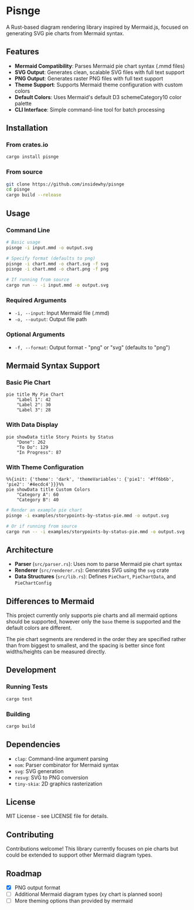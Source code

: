 # Pisnge

A Rust-based diagram rendering library inspired by Mermaid.js, focused on generating SVG pie charts from Mermaid syntax.

## Features

- **Mermaid Compatibility**: Parses Mermaid pie chart syntax (.mmd files)
- **SVG Output**: Generates clean, scalable SVG files with full text support
- **PNG Output**: Generates raster PNG files with full text support
- **Theme Support**: Supports Mermaid theme configuration with custom colors
- **Default Colors**: Uses Mermaid's default D3 schemeCategory10 color palette
- **CLI Interface**: Simple command-line tool for batch processing

## Installation

### From crates.io

```bash
cargo install pisnge
```

### From source

```bash
git clone https://github.com/insidewhy/pisnge
cd pisnge
cargo build --release
```

## Usage

### Command Line

```bash
# Basic usage
pisnge -i input.mmd -o output.svg

# Specify format (defaults to png)
pisnge -i chart.mmd -o chart.svg -f svg
pisnge -i chart.mmd -o chart.png -f png

# If running from source
cargo run -- -i input.mmd -o output.svg
```

### Required Arguments

- `-i, --input`: Input Mermaid file (.mmd)
- `-o, --output`: Output file path

### Optional Arguments

- `-f, --format`: Output format - "png" or "svg" (defaults to "png")

## Mermaid Syntax Support

### Basic Pie Chart

```mermaid
pie title My Pie Chart
    "Label 1": 42
    "Label 2": 30
    "Label 3": 28
```

### With Data Display

```mermaid
pie showData title Story Points by Status
    "Done": 262
    "To Do": 129
    "In Progress": 87
```

### With Theme Configuration

```mermaid
%%{init: {'theme': 'dark', 'themeVariables': {'pie1': '#ff6b6b', 'pie2': '#4ecdc4'}}}%%
pie showData title Custom Colors
    "Category A": 60
    "Category B": 40
```

```bash
# Render an example pie chart
pisnge -i examples/storypoints-by-status-pie.mmd -o output.svg

# Or if running from source
cargo run -- -i examples/storypoints-by-status-pie.mmd -o output.svg
```

## Architecture

- **Parser** (`src/parser.rs`): Uses nom to parse Mermaid pie chart syntax
- **Renderer** (`src/renderer.rs`): Generates SVG using the `svg` crate
- **Data Structures** (`src/lib.rs`): Defines `PieChart`, `PieChartData`, and `PieChartConfig`

## Differences to Mermaid

This project currently only supports pie charts and all mermaid options should be supported, however only the `base` theme is supported and the default colors are different.

The pie chart segments are rendered in the order they are specified rather than from biggest to smallest, and the spacing is better since font widths/heights can be measured directly.

## Development

### Running Tests

```bash
cargo test
```

### Building

```bash
cargo build
```

## Dependencies

- `clap`: Command-line argument parsing
- `nom`: Parser combinator for Mermaid syntax
- `svg`: SVG generation
- `resvg`: SVG to PNG conversion
- `tiny-skia`: 2D graphics rasterization

## License

MIT License - see LICENSE file for details.

## Contributing

Contributions welcome! This library currently focuses on pie charts but could be extended to support other Mermaid diagram types.

## Roadmap

- [x] PNG output format
- [ ] Additional Mermaid diagram types (xy chart is planned soon)
- [ ] More theming options than provided by mermaid
